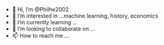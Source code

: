 - 👋 Hi, I’m @Philhe2002
- 👀 I’m interested in ...machine learning, history, economics
- 🌱 I’m currently learning ...
- 💞️ I’m looking to collaborate on ...
- 📫 How to reach me ...

<!---
Philhe2002/Philhe2002 is a ✨ special ✨ repository because its `README.md` (this file) appears on your GitHub profile.
You can click the Preview link to take a look at your changes.
--->
